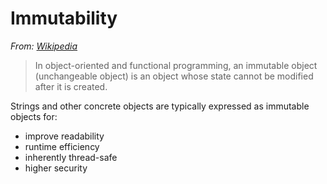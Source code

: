 # Immutability

*From: [Wikipedia](https://en.wikipedia.org/wiki/Immutable_object)*

> In object-oriented and functional programming, an immutable object (unchangeable object) is an object whose state cannot be modified after it is created.

Strings and other concrete objects are typically expressed as immutable objects for:

-   improve readability
-   runtime efficiency
-   inherently thread-safe
-   higher security
